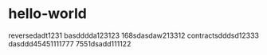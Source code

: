 # hello-world
reversedadt1231
basdddda123123
168sdasdaw213312
contractsdddsd12333
dasddd45451111777
7551dsadd111122
